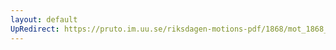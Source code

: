 ```yaml
---
layout: default
UpRedirect: https://pruto.im.uu.se/riksdagen-motions-pdf/1868/mot_1868__ak__18.pdf
---
```

